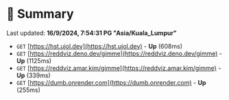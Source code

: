 # 📖 Summary
Last updated: **16/9/2024, 7:54:31 PG "Asia/Kuala_Lumpur"**

- `GET` [https://hst.ujol.dev](https://hst.ujol.dev) - **Up** (608ms)
- `GET` [https://reddviz.deno.dev/gimme](https://reddviz.deno.dev/gimme) - **Up** (1125ms)
- `GET` [https://reddviz.amar.kim/gimme](https://reddviz.amar.kim/gimme) - **Up** (339ms)
- `GET` [https://dumb.onrender.com](https://dumb.onrender.com) - **Up** (255ms)
